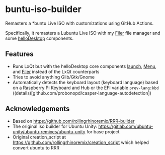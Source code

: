 # buntu-iso-builder

Remasters a *buntu Live ISO with customizations using GitHub Actions.

Specifically, it remasters a Lubuntu Live ISO with my [Filer](https://github.com/probonopd/Filer/) file manager and some [helloDesktop](https://hellosystem.github.io/docs/) components.

## Features

* Runs LxQt but with the helloDesktop core components [launch](https://github.com/helloSystem/launch/), [Menu](https://github.com/helloSystem/Menu), and [Filer](https://github.com/probonopd/Filer/) instead of the LxQt counterparts
* Tries to avoid anything Glib/Gtk/Gnome
* Automatically detects the keyboard layout (keyboard language) based on a Raspberry Pi Keyboard and Hub or the EFI variable `prev-lang:kbd` ((details)[github.com/probonopd/casper-language-autodetection])

## Acknowledgements

* Based on https://github.com/rollingrhinoremix/RRR-builder
* The original iso builder for Ubuntu Unity: https://gitlab.com/ubuntu-unity/ubuntu-remixes/ubuntu-unity for base project
* Original creation_script at https://github.com/rollingrhinoremix/creation_script which helped convert ubuntu to RRR
